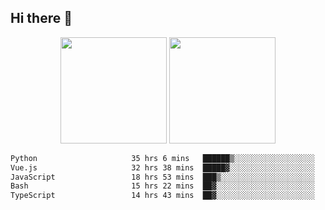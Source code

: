 ## Hi there 👋
<div align="center">
<span>  </span>
<img height="170px" src="https://github-readme-stats.vercel.app/api?username=bigQY&show_icons=true&count_private==true&v=3" /><span>        </span><img height="170px" src="https://github-readme-stats.vercel.app/api/top-langs/?username=bigQY&layout=compact&langs_count=8&v=3" />
<span>  </span>
</div>
<div align="center">

<!--START_SECTION:waka-->

```txt
Python                     35 hrs 6 mins   ██████▒░░░░░░░░░░░░░░░░░░   24.77 %
Vue.js                     32 hrs 38 mins  █████▓░░░░░░░░░░░░░░░░░░░   23.02 %
JavaScript                 18 hrs 53 mins  ███▒░░░░░░░░░░░░░░░░░░░░░   13.32 %
Bash                       15 hrs 22 mins  ██▓░░░░░░░░░░░░░░░░░░░░░░   10.84 %
TypeScript                 14 hrs 43 mins  ██▓░░░░░░░░░░░░░░░░░░░░░░   10.39 %
```

<!--END_SECTION:waka-->
</div>
